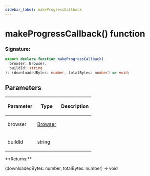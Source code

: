 ```yaml
---
sidebar_label: makeProgressCallback
---
```


# makeProgressCallback() function

### Signature:

```typescript
export declare function makeProgressCallback(
  browser: Browser,
  buildId: string
): (downloadedBytes: number, totalBytes: number) => void;
```

## Parameters

<table><thead><tr><th>

Parameter

</th><th>

Type

</th><th>

Description

</th></tr></thead>
<tbody><tr><td>

browser

</td><td>

[Browser](./browsers.browser.md)

</td><td>

</td></tr>
<tr><td>

buildId

</td><td>

string

</td><td>

</td></tr>
</tbody></table>
**Returns:**

(downloadedBytes: number, totalBytes: number) =&gt; void
